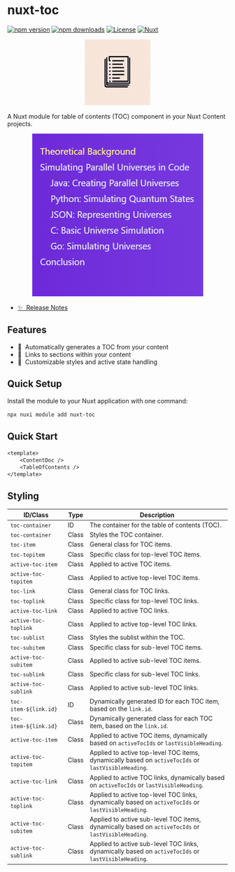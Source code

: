 # nuxt-toc

[![npm version][npm-version-src]][npm-version-href]
[![npm downloads][npm-downloads-src]][npm-downloads-href]
[![License][license-src]][license-href]
[![Nuxt][nuxt-src]][nuxt-href]

<div align="center">
  <img src="./logo.png" alt="logo" width="150">
</div>

A Nuxt module for table of contents (TOC) component in your Nuxt Content projects.

<div align="center">
  <img src="./image.png" alt="example">
</div>


- [✨  Release Notes](https://github.com/hanyujie2002/nuxt-toc/releases)
<!-- - 🏀 Online playground -->
<!-- - 📖  Documentation -->

## Features

- 📑  Automatically generates a TOC from your content
- 🔗  Links to sections within your content
- 🎨  Customizable styles and active state handling

## Quick Setup

Install the module to your Nuxt application with one command:

```bash
npx nuxi module add nuxt-toc
```

## Quick Start

```vue
<template>
    <ContentDoc />
    <TableOfContents />
</template>
```

## Styling

| **ID/Class**                | **Type** | **Description**                                                                                     |
|-----------------------------|----------|-----------------------------------------------------------------------------------------------------|
| `toc-container`             | ID       | The container for the table of contents (TOC).                                                      |
| `toc-container`             | Class    | Styles the TOC container.                                                                           |
| `toc-item`                  | Class    | General class for TOC items.                                                                        |
| `toc-topitem`               | Class    | Specific class for top-level TOC items.                                                             |
| `active-toc-item`           | Class    | Applied to active TOC items.                                                                        |
| `active-toc-topitem`        | Class    | Applied to active top-level TOC items.                                                              |
| `toc-link`                  | Class    | General class for TOC links.                                                                        |
| `toc-toplink`               | Class    | Specific class for top-level TOC links.                                                             |
| `active-toc-link`           | Class    | Applied to active TOC links.                                                                        |
| `active-toc-toplink`        | Class    | Applied to active top-level TOC links.                                                              |
| `toc-sublist`               | Class    | Styles the sublist within the TOC.                                                                  |
| `toc-subitem`               | Class    | Specific class for sub-level TOC items.                                                             |
| `active-toc-subitem`        | Class    | Applied to active sub-level TOC items.                                                              |
| `toc-sublink`               | Class    | Specific class for sub-level TOC links.                                                             |
| `active-toc-sublink`        | Class    | Applied to active sub-level TOC links.                                                              |
| `toc-item-${link.id}`       | ID       | Dynamically generated ID for each TOC item, based on the `link.id`.                                 |
| `toc-item-${link.id}`       | Class    | Dynamically generated class for each TOC item, based on the `link.id`.                              |
| `active-toc-item`           | Class    | Applied to active TOC items, dynamically based on `activeTocIds` or `lastVisibleHeading`.           |
| `active-toc-topitem`        | Class    | Applied to active top-level TOC items, dynamically based on `activeTocIds` or `lastVisibleHeading`. |
| `active-toc-link`           | Class    | Applied to active TOC links, dynamically based on `activeTocIds` or `lastVisibleHeading`.           |
| `active-toc-toplink`        | Class    | Applied to active top-level TOC links, dynamically based on `activeTocIds` or `lastVisibleHeading`. |
| `active-toc-subitem`        | Class    | Applied to active sub-level TOC items, dynamically based on `activeTocIds` or `lastVisibleHeading`. |
| `active-toc-sublink`        | Class    | Applied to active sub-level TOC links, dynamically based on `activeTocIds` or `lastVisibleHeading`. |

[npm-version-src]: https://img.shields.io/npm/v/nuxt-toc/latest.svg?style=flat&colorA=020420&colorB=00DC82
[npm-version-href]: https://npmjs.com/package/nuxt-toc

[npm-downloads-src]: https://img.shields.io/npm/dm/nuxt-toc.svg?style=flat&colorA=020420&colorB=00DC82
[npm-downloads-href]: https://npmjs.com/package/nuxt-toc

[license-src]: https://img.shields.io/npm/l/nuxt-toc.svg?style=flat&colorA=020420&colorB=00DC82
[license-href]: https://npmjs.com/package/nuxt-toc

[nuxt-src]: https://img.shields.io/badge/Nuxt-020420?logo=nuxt.js
[nuxt-href]: https://nuxt.com
